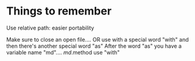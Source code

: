 # Things to remember

Use relative path: easier portability

Make sure to close an open file.... OR use with a special word "with" and then there's another special word "as" After the word "as" you have a variable name "md"....
*md*.method
use "with"


